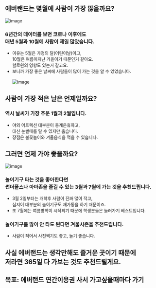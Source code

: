 ## 에버랜드는 몇월에 사람이 가장 많을까요?
![image](https://github.com/minseok06/EV/assets/121544294/b5b165ff-7bd5-4a46-af95-6ec76ac90ea0)
### 6년간의 데이터를 보면 코로나 이후에도<br>매년 5월과 10월에 사람이 제일 많았습니다.
- 이유는 5월은 가정의 달(어린이날)이고, <br>10월은 여름이지난 가을이기 때문인거 같아요.<br>할로윈의 영향도 있는거 같고요.
- 보니까 가장 좋은 날씨에 사람들이 많이 가는 것을 알 수 있었습니다.<br><br>
![image](https://github.com/minseok06/EV/assets/121544294/716300cd-6332-499b-8052-19afd5208016)
## 사람이 가장 적은 날은 언제일까요?
### 역시 날씨가 가장 추운 1월과 2월입니다.
- 야외 어트렉션 대부분이 동계운휴하고,
<br>대신 눈썰매를 탈 수 있지만 춥습니다.<br>
- 장점은 불꽃놀이와 겨울음식을 먹을 수 있습니다.
## 그러면 언제 가야 좋을까요?
![image](https://github.com/minseok06/EV/assets/121544294/6816184d-b0c9-40fc-91a0-0ee334bc6655)
### 놀이기구 타는 것을 좋아한다면<br>썬더폴스나 아마존을 즐길 수 있는 3월과 7월에 가는 것을 추천드립니다.
- 3월 2일부터는 개학후 사람이 진짜 많이 적고, <br>심지어 대부분의 놀이기구도 재가동을 하기 때문이죠.
- 또 7월에는 여름방학이 시작되기 때문에 학생분들은 놀러가기 베스트입니다.
### 놀이기구를 많이 안 타도 된다면 겨울시즌을 추천드립니다.
- 사람이 적어서 사진찍기도 좋고, 놀기 좋습니다.

## 사실 에버랜드는 생각만해도 즐거운 곳이기 때문에<br>저라면 365일 다 가보는 것도 추천드릴게요.
## 목표: 에버랜드 연간이용권 사서 가고싶을때마다 가기
